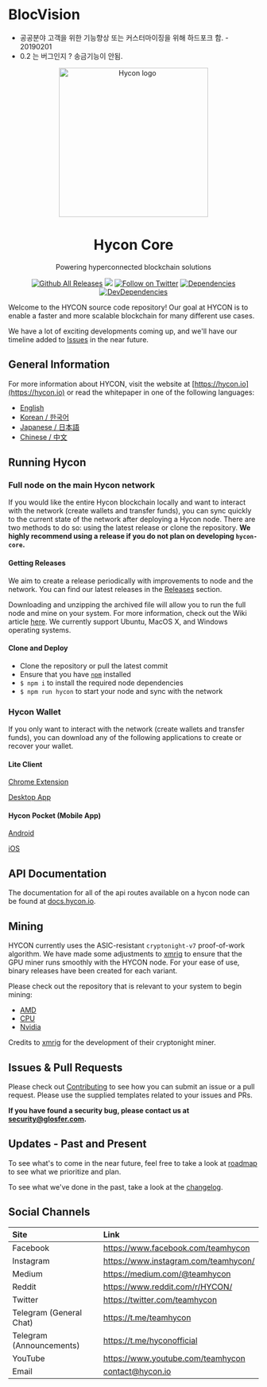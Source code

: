 # BlocVision

* 공공분야 고객을 위한 기능향상 또는 커스터마이징을 위해 하드포크 함. - 20190201
* 0.2 는 버그인지 ? 송금기능이 안됨. 





<p align="center">
  <a href="https://hycon.io" rel="noopener" target="_blank"><img width="300" src="http://www.hycon.io/wp-content/uploads/2018/08/hycon_logo2.png" alt="Hycon logo"></a></p>
</p>

<h1 align="center">Hycon Core</h1>

<div align="center">
Powering hyperconnected blockchain solutions

[![Github All Releases](https://img.shields.io/github/downloads/Team-Hycon/hycon-core/total.svg)](http://www.somsubhra.com/github-release-stats/?username=Team-Hycon&repository=hycon-core)
![](https://img.shields.io/github/license/Team-Hycon/hycon-core.svg)
[![Follow on Twitter](https://img.shields.io/twitter/follow/TeamHycon.svg?label=follow+Team-Hycon)](https://twitter.com/teamhycon)
[![Dependencies](https://img.shields.io/david/Team-Hycon/hycon-core.svg)](https://david-dm.org/Team-Hycon/hycon-core)
[![DevDependencies](https://img.shields.io/david/dev/Team-Hycon/hycon-core.svg)](https://david-dm.org/Team-Hycon/hycon-core?type=dev)
</div>


Welcome to the HYCON source code repository! Our goal at HYCON is to enable a faster and more scalable blockchain for many different use cases.

We have a lot of exciting developments coming up, and we'll have our timeline added to [Issues](https://github.com/Team-Hycon/hycon-core/issues) in the near future.

## General Information

For more information about HYCON, visit the website at [https://hycon.io](https://hycon.io) or read the whitepaper in one of the following languages:

- [English](https://hycon.io/wp-content/uploads/2018/08/whitepaper1.2.2_en.pdf)
- [Korean / 한국어](https://hycon.io/wp-content/uploads/2018/08/whitepaper.1.2.2_kr.pdf)
- [Japanese / 日本語](https://hycon.io/wp-content/uploads/2018/08/whitepaper_jp.pdf)
- [Chinese / 中文](https://hycon.io/wp-content/uploads/2018/08/whitepaper_cn.pdf)

## Running Hycon

### Full node on the main Hycon network

If you would like the entire Hycon blockchain locally and want to interact with the network (create wallets and transfer funds), you can sync quickly to the current state of the network after deploying a Hycon node. There are two methods to do so: using the latest release or clone the repository. **We highly recommend using a release if you do not plan on developing `hycon-core`.**

#### Getting Releases

We aim to create a release periodically with improvements to node and the network. You can find our latest releases in the [Releases](https://github.com/Team-Hycon/hycon-core/releases) section.

Downloading and unzipping the archived file will allow you to run the full node and mine on your system. For more information, check out the Wiki article [here](https://github.com/Team-Hycon/hycon-core/wiki/Mining-Instructions). We currently support Ubuntu, MacOS X, and Windows operating systems.

#### Clone and Deploy

- Clone the repository or pull the latest commit
- Ensure that you have [`npm`](https://www.npmjs.com/) installed
- `$ npm i` to install the required node dependencies
- `$ npm run hycon` to start your node and sync with the network

### Hycon Wallet

If you only want to interact with the network (create wallets and transfer funds), you can download any of the following applications to create or recover your wallet.

#### Lite Client

[Chrome Extension](https://chrome.google.com/webstore/detail/hycon-lite-client/bcopgchhojmggmffilplmbdicgaihlkp?hl=en)

[Desktop App](https://github.com/Team-Hycon/hycon-gui/releases)

#### Hycon Pocket (Mobile App)

[Android](https://play.google.com/store/apps/details?id=io.hycon.litewallet&hl=en)

[iOS](https://itunes.apple.com/us/app/hycon-pocket/id1439548798?mt=8&app=itunes&ign-mpt=uo%3D4)

## API Documentation

The documentation for all of the api routes available on a hycon node can be found at [docs.hycon.io](https://docs.hycon.io).

## Mining

HYCON currently uses the ASIC-resistant `cryptonight-v7` proof-of-work algorithm. We have made some adjustments to [xmrig](https://github.com/xmrig) to ensure that the GPU miner runs smoothly with the HYCON node. For your ease of use, binary releases have been created for each variant.

Please check out the repository that is relevant to your system to begin mining: 

- [AMD](https://github.com/Team-Hycon/xmrig-amd)
- [CPU](https://github.com/Team-Hycon/xmrig)
- [Nvidia](https://github.com/Team-Hycon/xmrig-nvidia)

Credits to [xmrig](https://github.com/xmrig) for the development of their cryptonight miner.

## Issues & Pull Requests

Please check out [Contributing](https://github.com/Team-Hycon/hycon-core/blob/master/CONTRIBUTING.md) to see how you can submit an issue or a pull request. Please use the supplied templates related to your issues and PRs.

**If you have found a security bug, please contact us at [security@glosfer.com](security@glosfer.com).**

## Updates - Past and Present

To see what's to come in the near future, feel free to take a look at [roadmap](https://github.com/Team-Hycon/hycon-core/blob/master/ROADMAP.md) to see what we prioritize and plan.

To see what we've done in the past, take a look at the [changelog](https://github.com/Team-Hycon/hycon-core/blob/master/CHANGELOG.md).

## Social Channels

| Site | Link |
|:-----------|:-----------|
| Facebook | https://www.facebook.com/teamhycon |
| Instagram | https://www.instagram.com/teamhycon/ |
| Medium | https://medium.com/@teamhycon |
| Reddit | https://www.reddit.com/r/HYCON/ |
| Twitter | https://twitter.com/teamhycon |
| Telegram (General Chat) | https://t.me/teamhycon |
| Telegram (Announcements) | https://t.me/hyconofficial |
| YouTube | https://www.youtube.com/teamhycon |
| Email | contact@hycon.io |
